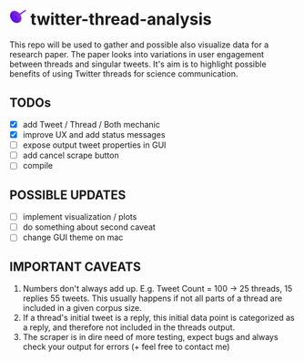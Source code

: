 

# <img src="https://raw.githubusercontent.com/philparzer/twitter-thread-analysis/main/assets/threads_logo.png" width=6%></img> twitter-thread-analysis

This repo will be used to gather and possible also visualize data for a research paper. The paper looks into variations in user engagement between threads and singular tweets. It's aim is to highlight possible benefits of using Twitter threads for science communication.

## TODOs

- [x] add Tweet / Thread / Both mechanic
- [x] improve UX and add status messages
- [ ] expose output tweet properties in GUI
- [ ] add cancel scrape button
- [ ] compile

## POSSIBLE UPDATES

- [ ] implement visualization / plots
- [ ] do something about second caveat
- [ ] change GUI theme on mac

## IMPORTANT CAVEATS

1. Numbers don't always add up. E.g. Tweet Count = 100 -> 25 threads, 15 replies 55 tweets. This usually happens if not all parts of a thread are included in a given corpus size.
2. If a thread's initial tweet is a reply, this initial data point is categorized as a reply, and therefore not included in the threads output.
3. The scraper is in dire need of more testing, expect bugs and always check your output for errors (+ feel free to contact me)
